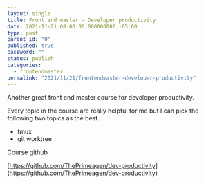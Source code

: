 ```yaml
---
layout: single
title: Front end master - Developer productivity
date: 2021-11-21 08:00:00.000000000 -05:00
type: post
parent_id: "0"
published: true
password: ""
status: publish
categories:
  - frontendmaster
permalink: "2021/11/21/frontendmaster-developer-productivity"
---
```


Another great front end master course for developer productivity.

Every topic in the course are really helpful for me but I can pick the following two topics as the best.

- tmux
- git worktree

Course github

[https://github.com/ThePrimeagen/dev-productivity](https://github.com/ThePrimeagen/dev-productivity)
